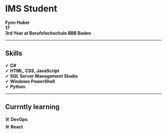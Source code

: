 # IMS Student  
**Fynn Huber**               
**17**                
**3rd Year at Berufsfachschule BBB Baden**  

---  

## Skills  
✔ **C#**  
✔ **HTML, CSS, JavaScript**  
✔ **SQL Server Management Studio**  
✔ **Windows PowerShell**  
✔ **Python**

---  

## Currntly learning
  
🛠 **DevOps**            
🛠 **React**


